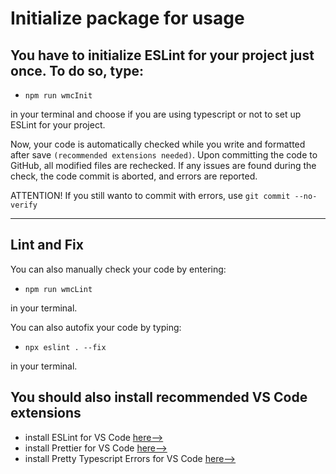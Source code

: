 # Initialize package for usage

## You have to initialize ESLint for your project just once. To do so, type:

- `npm run wmcInit`

in your terminal and choose if you are using typescript or not to set up ESLint for your project.

Now, your code is automatically checked while you write and formatted after save `(recommended extensions needed)`. Upon committing the code to GitHub, all modified files are rechecked. If any issues are found during the check, the code commit is aborted, and errors are reported.

ATTENTION! If you still wanto to commit with errors, use `git commit --no-verify`

---

## Lint and Fix

You can also manually check your code by entering:

- `npm run wmcLint`

in your terminal.

You can also autofix your code by typing:

- `npx eslint . --fix`

in your terminal.

## You should also install recommended VS Code extensions

- install ESLint for VS Code [here-->](https://marketplace.visualstudio.com/items?itemName=dbaeumer.vscode-eslint)
- install Prettier for VS Code [here-->](https://marketplace.visualstudio.com/items?itemName=esbenp.prettier-vscode)
- install Pretty Typescript Errors for VS Code [here-->](https://marketplace.visualstudio.com/items?itemName=yoavbls.pretty-ts-errors)
